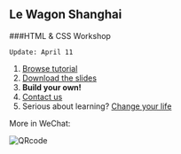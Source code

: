 ## Le Wagon Shanghai

###HTML & CSS Workshop

`Update: April 11`

1. [Browse tutorial](https://tgenaitay.github.io/essca/)
2. [Download the slides](https://github.com/tgenaitay/essca/raw/gh-pages/Le-Wagon-Profile-page-April-12-Shanghai.pdf)
3. **Build your own!**
3. [Contact us](mailto:shanghai@lewagon.org)
4. Serious about learning? [Change your life](http://www.lewagon.com/shanghai)

More in WeChat:

![QRcode](https://tgenaitay.github.io/landing/images/QRCodeLeWagon.gif)

